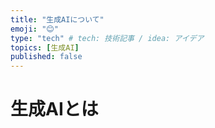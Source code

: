 ```yaml
---
title: "生成AIについて"
emoji: "😊"
type: "tech" # tech: 技術記事 / idea: アイデア
topics: [生成AI]
published: false
---
```


# 生成AIとは
